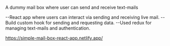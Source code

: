 A dummy mail box where user can send and receive text-mails

--React app where users can interact via sending and receiving live mail.
--Build custom hook for sending and requesting data.
--Used redux for managing text-mails and authentication.

https://simple-mail-box-react-app.netlify.app/
